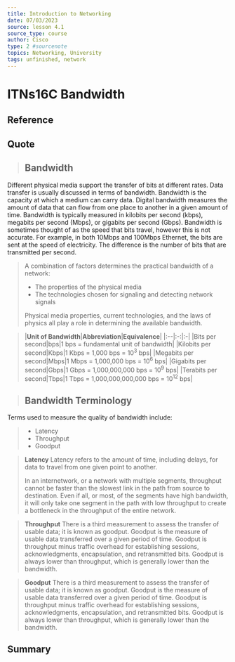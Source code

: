 ```yaml
---
title: Introduction to Networking
date: 07/03/2023
source: lesson 4.1
source_type: course
author: Cisco
type: 2 #sourcenote
topics: Networking, University
tags: unfinished, network
---
```

# ITNs16C Bandwidth

## **Reference**
<!-- Where do you got it -->

## **Quote**
> ## Bandwidth
Different physical media support the transfer of bits at different rates. Data transfer is usually discussed in terms of bandwidth. Bandwidth is the capacity at which a medium can carry data. Digital bandwidth measures the amount of data that can flow from one place to another in a given amount of time. Bandwidth is typically measured in kilobits per second (kbps), megabits per second (Mbps), or gigabits per second (Gbps). Bandwidth is sometimes thought of as the speed that bits travel, however this is not accurate. For example, in both 10Mbps and 100Mbps Ethernet, the bits are sent at the speed of electricity. The difference is the number of bits that are transmitted per second.
> 
> A combination of factors determines the practical bandwidth of a network:
> -   The properties of the physical media
> -   The technologies chosen for signaling and detecting network signals
> 
> Physical media properties, current technologies, and the laws of physics all play a role in determining the available bandwidth.


> |**Unit of Bandwidth**|**Abbreviation**|**Equivalence**|
|:--|:-:|:-|
|Bits per second|bps|1 bps = fundamental unit of bandwidth|
|Kilobits per second|Kbps|1 Kbps = 1,000 bps = 10<sup>3</sup> bps|
|Megabits per second|Mbps|1 Mbps = 1,000,000 bps = 10<sup>6</sup> bps|
|Gigabits per second|Gbps|1 Gbps = 1,000,000,000 bps = 10<sup>9</sup> bps|
|Terabits per second|Tbps|1 Tbps = 1,000,000,000,000 bps = 10<sup>12</sup> bps|

> ## Bandwidth Terminology
Terms used to measure the quality of bandwidth include:
> -   Latency
> -   Throughput
> -   Goodput

> **Latency**
Latency refers to the amount of time, including delays, for data to travel from one given point to another.
> 
> In an internetwork, or a network with multiple segments, throughput cannot be faster than the slowest link in the path from source to destination. Even if all, or most, of the segments have high bandwidth, it will only take one segment in the path with low throughput to create a bottleneck in the throughput of the entire network.

> **Throughput**
There is a third measurement to assess the transfer of usable data; it is known as goodput. Goodput is the measure of usable data transferred over a given period of time. Goodput is throughput minus traffic overhead for establishing sessions, acknowledgments, encapsulation, and retransmitted bits. Goodput is always lower than throughput, which is generally lower than the bandwidth.

> **Goodput**
There is a third measurement to assess the transfer of usable data; it is known as goodput. Goodput is the measure of usable data transferred over a given period of time. Goodput is throughput minus traffic overhead for establishing sessions, acknowledgments, encapsulation, and retransmitted bits. Goodput is always lower than throughput, which is generally lower than the bandwidth.

## **Summary**
<!-- try to apply the method of the question and the answer, if there is more than one idea, then make a single note or sub note from each idea -->